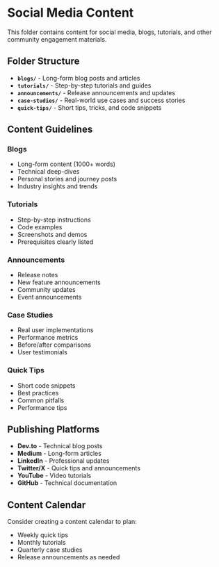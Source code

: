 # Social Media Content

This folder contains content for social media, blogs, tutorials, and other community engagement materials.

## Folder Structure

- **`blogs/`** - Long-form blog posts and articles
- **`tutorials/`** - Step-by-step tutorials and guides
- **`announcements/`** - Release announcements and updates
- **`case-studies/`** - Real-world use cases and success stories
- **`quick-tips/`** - Short tips, tricks, and code snippets

## Content Guidelines

### Blogs
- Long-form content (1000+ words)
- Technical deep-dives
- Personal stories and journey posts
- Industry insights and trends

### Tutorials
- Step-by-step instructions
- Code examples
- Screenshots and demos
- Prerequisites clearly listed

### Announcements
- Release notes
- New feature announcements
- Community updates
- Event announcements

### Case Studies
- Real user implementations
- Performance metrics
- Before/after comparisons
- User testimonials

### Quick Tips
- Short code snippets
- Best practices
- Common pitfalls
- Performance tips

## Publishing Platforms

- **Dev.to** - Technical blog posts
- **Medium** - Long-form articles
- **LinkedIn** - Professional updates
- **Twitter/X** - Quick tips and announcements
- **YouTube** - Video tutorials
- **GitHub** - Technical documentation

## Content Calendar

Consider creating a content calendar to plan:
- Weekly quick tips
- Monthly tutorials
- Quarterly case studies
- Release announcements as needed
